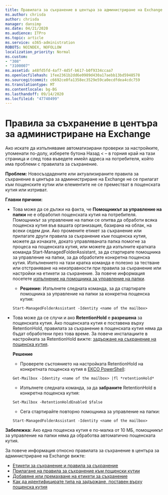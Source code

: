 ```yaml
---
title: Правилата за съхранение в центъра за администриране на Exchange не работят
ms.author: chrisda
author: chrisda
manager: dansimp
ms.date: 04/21/2020
ms.audience: ITPro
ms.topic: article
ms.service: o365-administration
ROBOTS: NOINDEX, NOFOLLOW
localization_priority: Normal
ms.custom:
- "308"
- "3100007"
ms.assetid: a48fd5fd-4af7-4d5f-b617-b0f9334ccaa7
ms.openlocfilehash: 1fee2361b2dd6e0989d430a17aebb13bd5948578
ms.sourcegitcommit: c6692ce0fa1358ec3529e59ca0ecdfdea4cdc759
ms.translationtype: MT
ms.contentlocale: bg-BG
ms.lasthandoff: 09/14/2020
ms.locfileid: "47740499"
---
```

# <a name="retention-policies-in-exchange-admin-center"></a>Правила за съхранение в центъра за администриране на Exchange

Ако искате да изпълняваме автоматизирани проверки за настройките, упоменати по-долу, изберете бутона Назад < – в горния край на тази страница и след това въведете имейл адреса на потребителя, който има проблеми с правилата за съхранение.

 **Проблем:** Новосъздадените или актуализираните правила за съхранение в центъра за администриране на Exchange не се прилагат към пощенските кутии или елементите не се преместват в пощенската кутия или изтриват. 
  
 **Главни причини:**
  
- Това може да се дължи на факта, че **Помощникът за управление на папки** не е обработил пощенската кутия на потребителя. Помощникът за управление на папки се опитва да обработи всяка пощенска кутия във вашата организация, базирана на облак, на всеки седем дни. Ако промените етикет за съхранение или прилагате други правила за съхранение към пощенска кутия, можете да изчакате, докато управляваната папка помогне за процеса на пощенската кутия, или можете да изпълните кратката команда Start-ManagedFolderAssistant, за да стартирате помощника за управление на папки, за да обработите конкретна пощенска кутия. Изпълнението на тази кратка команда е полезно за тестване или отстраняване на неизправности при правила за съхранение или настройки на етикети за съхранение. За повече информация посетете [изпълнение на помощника за управление на папки](https://msdn.microsoft.com/library/gg271153%28v=exchsrvcs.149%29.aspx#managedfolderassist).
    
  - **Решение:** Изпълнете следната команда, за да стартирате помощника за управление на папки за конкретна пощенска кутия:
    
  ```
  Start-ManagedFolderAssistant -Identity <name of the mailbox>
  ```

- Това може да се случи и ако **RetentionHold** е **разрешена** за пощенската кутия. Ако пощенската кутия е поставена върху RetentionHold, правилата за съхранение в пощенската кутия няма да бъдат обработени през това време. За повече инсталациите в настройката за RetentionHold вижте: [задържане на съхранение на пощенска кутия](https://docs.microsoft.com/exchange/security-and-compliance/messaging-records-management/mailbox-retention-hold).
    
    **Решение**
    
  - Проверете състоянието на настройката RetentionHold на конкретната пощенска кутия в [ЕКСО PowerShell](https://docs.microsoft.com/powershell/exchange/exchange-online/connect-to-exchange-online-powershell/connect-to-exchange-online-powershell?view=exchange-ps):
    
  ```
  Get-Mailbox -Identity <name of the mailbox> |fl *retentionHold*
  ```

  - Изпълнете следната команда, за да **забраните** RetentionHold в конкретна пощенска кутия:
    
  ```
  Set-Mailbox -RetentionHoldEnabled $false
  ```

  - Сега стартирайте повторно помощника за управление на папки:
    
  ```
  Start-ManagedFolderAssistant -Identity <name of the mailbox>
  ```

 **Забележка:** Ако една пощенска кутия е по-малка от 10 МБ, помощникът за управление на папки няма да обработва автоматично пощенската кутия.
 
За повече информация относно правилата за съхранение в центъра за администриране на Exchange вижте:
- [Етикети за съхранение и правила за съхранение](https://docs.microsoft.com/exchange/security-and-compliance/messaging-records-management/retention-tags-and-policies)
- [Прилагане на правила за съхранение към пощенски кутии](https://docs.microsoft.com/exchange/security-and-compliance/messaging-records-management/apply-retention-policy)
- [Добавяне или премахване на етикети за съхранение](https://docs.microsoft.com/exchange/security-and-compliance/messaging-records-management/add-or-remove-retention-tags)
- [Как да идентифицирате типа на задържане, поставен върху пощенска кутия](https://docs.microsoft.com/microsoft-365/compliance/identify-a-hold-on-an-exchange-online-mailbox)
